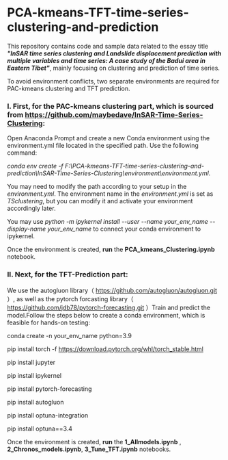 # PCA-kmeans-TFT-time-series-clustering-and-prediction
This repository contains code and sample data related to the essay title ***"InSAR time series clustering and Landslide displacement prediction with multiple variables and time series: A case study of the Badui area in Eastern Tibet"***, mainly focusing on clustering and prediction of time series.

To avoid environment conflicts, two separate environments are required for PAC-kmeans clustering and TFT prediction.

### I. First, for the PAC-kmeans clustering part, which is sourced from https://github.com/maybedave/InSAR-Time-Series-Clustering:

Open Anaconda Prompt and create a new Conda environment using the environment.yml file located in the specified path. Use the following command:

_conda env create -f F:\PCA-kmeans-TFT-time-series-clustering-and-prediction\InSAR-Time-Series-Clustering\environment\environment.yml_. 

You may need to modify the path according to your setup in the _environment.yml_. The environment name in the _environment.yml_ is set as _TSclustering_, but you can modify it and activate your environment accordingly later.

You may use _python -m ipykernel install --user --name your_env_name --display-name your_env_name_ to connect your conda environment to ipykernel.

Once the environment is created, **run** the **PCA_kmeans_Clustering.ipynb** notebook.

### II. Next, for the TFT-Prediction part:

We use the autogluon library（ https://github.com/autogluon/autogluon.git ）, as well as the pytorch forcasting library（ https://github.com/jdb78/pytorch-forecasting.git ）Train and predict the model.Follow the steps below to create a conda environment, which is feasible for hands-on testing:

conda create -n your_env_name python=3.9

pip install torch -f https://download.pytorch.org/whl/torch_stable.html

pip install jupyter

pip install ipykernel

pip install pytorch-forecasting

pip install autogluon

pip install optuna-integration

pip install optuna==3.4

Once the environment is created, **run** the **1_Allmodels.ipynb** , **2_Chronos_models.ipynb**, **3_Tune_TFT.ipynb** notebooks.
